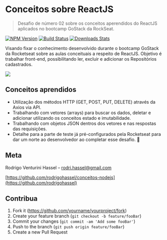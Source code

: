 # Conceitos sobre ReactJS
> Desafio de número 02 sobre os conceitos aperendidos do ReactJS aplicados no bootcamp GoStack da RockSeat.

[![NPM Version][npm-image]][npm-url]
[![Build Status][travis-image]][travis-url]
[![Downloads Stats][npm-downloads]][npm-url]

Visando fixar o conhecimento desenvolvido durante o bootcamp GoStack da Rocketseat sobre as aulas conceituais a respeito de ReactJS.
Objetivo é trabalhar front-end, possibilitando ler, excluir e adicionar os Repositórios cadastrados.


![](header.png)

## Conceitos aprendidos

- Utilização dos métodos HTTP (GET, POST, PUT, DELETE) através da Axios via API.
- Trabalhando com vetores (arrays) para buscar os dados, deletar e adicionar utilizando os conceitos estado e imutabilidade.
- Trabalhando com objetos JSON dentros dos vetores e nas respostas das requisições.
- Detalhe para a parte de teste já pré-configurados pela Rocketseat para dar um norte ao desenvolvedor ao completar esse desafio. 👏

## Meta

Rodrigo Venturini Hassel – rodri.hassel@gmail.com

[https://github.com/rodrigohassel/conceitos-nodejs](https://github.com/rodrigohassel)

## Contribua

1. Fork it (<https://github.com/yourname/yourproject/fork>)
2. Create your feature branch (`git checkout -b feature/fooBar`)
3. Commit your changes (`git commit -am 'Add some fooBar'`)
4. Push to the branch (`git push origin feature/fooBar`)
5. Create a new Pull Request

<!-- Markdown link & img dfn's -->
[npm-image]: https://img.shields.io/npm/v/datadog-metrics.svg?style=flat-square
[npm-url]: https://npmjs.org/package/datadog-metrics
[npm-downloads]: https://img.shields.io/npm/dm/datadog-metrics.svg?style=flat-square
[travis-image]: https://img.shields.io/travis/dbader/node-datadog-metrics/master.svg?style=flat-square
[travis-url]: https://travis-ci.org/dbader/node-datadog-metrics
[wiki]: https://github.com/yourname/yourproject/wiki
